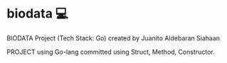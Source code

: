 # biodata 💻

BIODATA Project (Tech Stack: Go) created by Juanito Aldebaran Siahaan

PROJECT using Go-lang committed using Struct, Method, Constructor.
